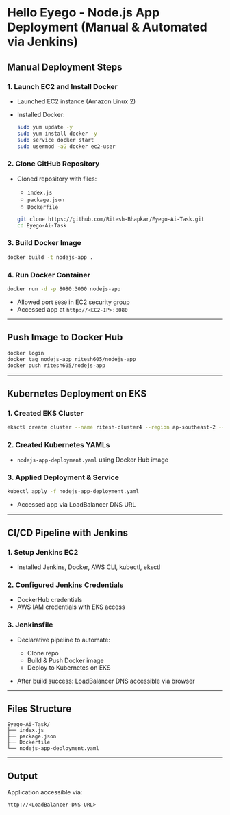 # Hello Eyego - Node.js App Deployment (Manual & Automated via Jenkins)

## Manual Deployment Steps

### 1. Launch EC2 and Install Docker

* Launched EC2 instance (Amazon Linux 2)
* Installed Docker:

  ```bash
  sudo yum update -y 
  sudo yum install docker -y
  sudo service docker start
  sudo usermod -aG docker ec2-user
  ```

### 2. Clone GitHub Repository

* Cloned repository with files:

  * `index.js`
  * `package.json`
  * `Dockerfile`

  ```bash
  git clone https://github.com/Ritesh-Bhapkar/Eyego-Ai-Task.git
  cd Eyego-Ai-Task
  ```

### 3. Build Docker Image

```bash
docker build -t nodejs-app .
```

### 4. Run Docker Container

```bash
docker run -d -p 8080:3000 nodejs-app
```

* Allowed port `8080` in EC2 security group
* Accessed app at `http://<EC2-IP>:8080`

---

## Push Image to Docker Hub

```bash
docker login
docker tag nodejs-app ritesh605/nodejs-app
docker push ritesh605/nodejs-app
```

---

## Kubernetes Deployment on EKS

### 1. Created EKS Cluster

```bash
eksctl create cluster --name ritesh-cluster4 --region ap-southeast-2 --node-type t2.medium ap-southeast-2a
```

### 2. Created Kubernetes YAMLs

* `nodejs-app-deployment.yaml` using Docker Hub image

### 3. Applied Deployment & Service

```bash
kubectl apply -f nodejs-app-deployment.yaml
```

* Accessed app via LoadBalancer DNS URL

---

## CI/CD Pipeline with Jenkins

### 1. Setup Jenkins EC2

* Installed Jenkins, Docker, AWS CLI, kubectl, eksctl

### 2. Configured Jenkins Credentials

* DockerHub credentials
* AWS IAM credentials with EKS access

### 3. Jenkinsfile

* Declarative pipeline to automate:

  * Clone repo
  * Build & Push Docker image
  * Deploy to Kubernetes on EKS

* After build success: LoadBalancer DNS accessible via browser

---

## Files Structure

```
Eyego-Ai-Task/
├── index.js
├── package.json
├── Dockerfile
└── nodejs-app-deployment.yaml
```

---

## Output

Application accessible via:

```
http://<LoadBalancer-DNS-URL>
```
